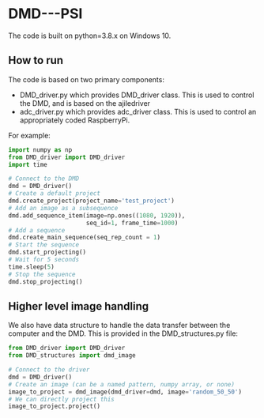 # DMD---PSI

The code is built on python=3.8.x on Windows 10. 

## How to run
The code is based on two primary components:
- DMD_driver.py which provides DMD_driver class. This is used to control the DMD,
and is based on the ajiledriver
- adc_driver.py which provides adc_driver class. This is used to control an appropriately
coded RaspberryPi.

For example:

```python
import numpy as np
from DMD_driver import DMD_driver
import time

# Connect to the DMD
dmd = DMD_driver()
# Create a default project
dmd.create_project(project_name='test_project')
# Add an image as a subsequence
dmd.add_sequence_item(image=np.ones((1080, 1920)), 
                      seq_id=1, frame_time=1000)
# Add a sequence
dmd.create_main_sequence(seq_rep_count = 1)
# Start the sequence
dmd.start_projecting()
# Wait for 5 seconds
time.sleep(5)
# Stop the sequence
dmd.stop_projecting()
```
## Higher level image handling

We also have data structure to handle the data transfer between the computer and the DMD.
This is provided in the DMD_structures.py file:

```python
from DMD_driver import DMD_driver
from DMD_structures import dmd_image

# Connect to the driver
dmd = DMD_driver()
# Create an image (can be a named pattern, numpy array, or none)
image_to_project = dmd_image(dmd_driver=dmd, image='random_50_50')
# We can directly project this
image_to_project.project()
```
